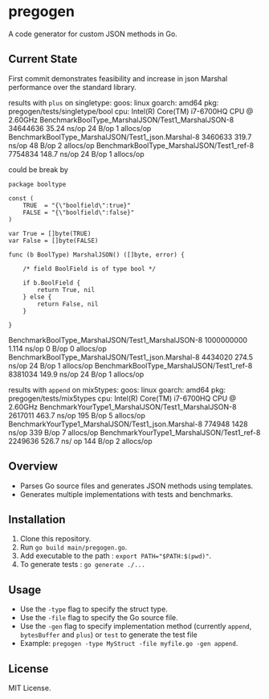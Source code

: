 # pregogen

A code generator for custom JSON methods in Go.

## Current State
First commit demonstrates feasibility and increase in json Marshal performance over the standard library.

results with `plus` on singletype:
goos: linux
goarch: amd64
pkg: pregogen/tests/singletype/bool
cpu: Intel(R) Core(TM) i7-6700HQ CPU @ 2.60GHz
BenchmarkBoolType_MarshalJSON/Test1_MarshalJSON-8         	34644636	        35.24 ns/op	      24 B/op	       1 allocs/op
BenchmarkBoolType_MarshalJSON/Test1_json.Marshal-8        	 3460633	       319.7 ns/op	      48 B/op	       2 allocs/op
BenchmarkBoolType_MarshalJSON/Test1_ref-8                 	 7754834	       148.7 ns/op	      24 B/op	       1 allocs/op

could be break by
```
package booltype

const (
	TRUE  = "{\"boolfield\":true}"
	FALSE = "{\"boolfield\":false}"
)

var True = []byte(TRUE)
var False = []byte(FALSE)

func (b BoolType) MarshalJSON() ([]byte, error) {

	/* field BoolField is of type bool */

	if b.BoolField {
		return True, nil
	} else {
		return False, nil
	}

}
```
BenchmarkBoolType_MarshalJSON/Test1_MarshalJSON-8         	1000000000	         1.114 ns/op	       0 B/op	       0 allocs/op
BenchmarkBoolType_MarshalJSON/Test1_json.Marshal-8        	 4434020	       274.5 ns/op	      24 B/op	       1 allocs/op
BenchmarkBoolType_MarshalJSON/Test1_ref-8                 	 8381034	       149.9 ns/op	      24 B/op	       1 allocs/op

results with `append` on mix5types:
goos: linux
goarch: amd64
pkg: pregogen/tests/mix5types
cpu: Intel(R) Core(TM) i7-6700HQ CPU @ 2.60GHz
BenchmarkYourType1_MarshalJSON/Test1_MarshalJSON-8         	 2617011	       463.7 ns/op	     195 B/op	       5 allocs/op
BenchmarkYourType1_MarshalJSON/Test1_json.Marshal-8        	  774948	      1428 ns/op	     339 B/op	       7 allocs/op
BenchmarkYourType1_MarshalJSON/Test1_ref-8                 	 2249636	       526.7 ns/
op	     144 B/op	       2 allocs/op

## Overview
- Parses Go source files and generates JSON methods using templates.
- Generates multiple implementations with tests and benchmarks.

## Installation
1. Clone this repository.
2. Run `go build main/pregogen.go`.
3. Add executable to the path : `export PATH="$PATH:$(pwd)"`.
4. To generate tests : `go generate ./...`

## Usage
- Use the `-type` flag to specify the struct type.
- Use the `-file` flag to specify the Go source file.
- Use the `-gen`  flag to specify implementation method (currently `append`, `bytesBuffer` and `plus`) or `test` to generate the test file
- Example: `pregogen -type MyStruct -file myfile.go -gen append`.

## License
MIT License.